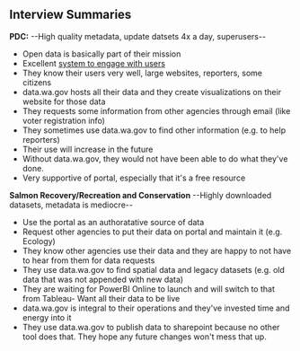 ## Interview Summaries

**PDC:**  --High quality metadata, update datsets 4x a day, superusers--
- Open data is basically part of their mission
- Excellent [system to engage with users](https://gitlab.com/wapdc/OpenData-Program/issues)
- They know their users very well, large websites, reporters, some citizens
- data.wa.gov hosts all their data and they create visualizations on their website for those data
- They requests some information from other agencies through email (like voter registration info)
- They sometimes use data.wa.gov to find other information (e.g. to help reporters)
- Their use will increase in the future
- Without data.wa.gov, they would not have been able to do what they've done.
- Very supportive of portal, especially that it's a free resource

**Salmon Recovery/Recreation and Conservation** --Highly downloaded datasets, metadata is mediocre--
- Use the portal as an authoratative source of data
- Request other agencies to put their data on portal and maintain it (e.g. Ecology)
- They know other agencies use their data and they are happy to not have to hear from them for data requests
- They use data.wa.gov to find spatial data and legacy datasets (e.g. old data that was not appended with new data)
- They are waiting for PowerBI Online to launch and will switch to that from Tableau- Want all their data to be live
- data.wa.gov is integral to their operations and they've invested time and energy into it
- They use data.wa.gov to publish data to sharepoint because no other tool does that.  They hope any future changes won't mess that up.

